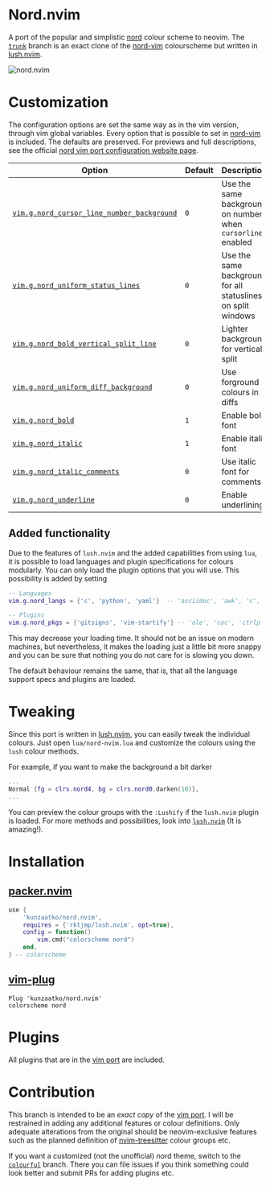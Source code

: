 # Nord.nvim

A port of the popular and simplistic [nord](https://www.nordtheme.com/) colour scheme to neovim. The [`trunk`](https://github.com/kunzaatko/nord.nvim/tree/trunk) branch is an exact clone of the [nord-vim](https://github.com/arcticicestudio/nord-vim) colourscheme but written in [lush.nvim](https://github.com/rktjmp/lush.nvim).

![nord.nvim](https://user-images.githubusercontent.com/56647779/117521912-a0188b00-afb0-11eb-857a-7554874c5050.png)

# Customization

The configuration options are set the same way as in the vim version, through vim global variables. Every option that is possible to set in [nord-vim](https://github.com/arcticicestudio/nord-vim) is included. The defaults are preserved. For previews and full descriptions, see the official [nord vim port configuration website page](https://www.nordtheme.com/docs/ports/vim/configuration).

| Option                                                                                                                                    | Default | Description                                                  |
| ----------------------------------------------------------------------------------------------------------------------------------------- | ------- | ------------------------------------------------------------ |
| [`vim.g.nord_cursor_line_number_background`](https://www.nordtheme.com/docs/ports/vim/configuration#active-cursor-line-number-background) | `0`     | Use the same background on number when `cursorline` enabled  |
| [`vim.g.nord_uniform_status_lines`](https://www.nordtheme.com/docs/ports/vim/configuration#uniform-status-lines)                          | `0`     | Use the same background for all statuslines on split windows |
| [`vim.g.nord_bold_vertical_split_line`](https://www.nordtheme.com/docs/ports/vim/configuration#bold-vertical-split-lines)                 | `0`     | Lighter background for vertical split                        |
| [`vim.g.nord_uniform_diff_background`](https://www.nordtheme.com/docs/ports/vim/configuration#uniform-diff-background)                    | `0`     | Use forground colours in diffs                               |
| [`vim.g.nord_bold`](https://www.nordtheme.com/docs/ports/vim/configuration#bold-style)                                                    | `1`     | Enable bold font                                             |
| [`vim.g.nord_italic`](https://www.nordtheme.com/docs/ports/vim/configuration#italic-style)                                                | `1`     | Enable italic font                                           |
| [`vim.g.nord_italic_comments`](https://www.nordtheme.com/docs/ports/vim/configuration#italic-comments)                                    | `0`     | Use italic font for comments                                 |
| [`vim.g.nord_underline`](https://www.nordtheme.com/docs/ports/vim/configuration#underline-style)                                          | `0`     | Enable underlining                                           |

## Added functionality

Due to the features of `lush.nvim` and the added capabilities from using `lua`, it is possible to load languages and plugin specifications for colours modularly. You can only load the plugin options that you will use. This possibility is added by setting

```lua
-- Languages
vim.g.nord_langs = {'c', 'python', 'yaml'}  -- 'asciidoc', 'awk', 'c', 'cmake', 'cs', 'css', 'dosini', 'dt', 'gitconfig', 'go', 'help', 'html', 'java', 'json', 'less', 'lisp', 'lua', 'markdown', 'perl', 'php', 'pod', 'python', 'ruby', 'rust', 'sass', 'sh', 'sql', 'vim', 'xml', 'yaml'

-- Plugins
vim.g.nord_pkgs = {'gitsigns', 'vim-startify'} -- 'ale', 'coc', 'ctrlp', 'gitsigns', 'haskell-vim', 'jedi-vim', 'nerdtree', 'vim-clap', 'vim-fugitive', 'vim-gitgutter', 'vim-indent-guides', 'vim-javascript', 'vim-markdown', 'vim-plug', 'vim-signature', 'vim-signify', 'vim-startify', 'vimwiki', 'vim-yaml', 'yats'
```

This may decrease your loading time. It should not be an issue on modern machines, but nevertheless, it makes the loading just a little bit more snappy and you can be sure that nothing you do not care for is slowing you down.

The default behaviour remains the same, that is, that all the language support specs and plugins are loaded.

# Tweaking

Since this port is written in [lush.nvim](https://github.com/rktjmp/lush.nvim), you can easily tweak the individual colours. Just open `lua/nord-nvim.lua` and customize the colours using the `lush` colour methods.

For example, if you want to make the background a bit darker

```lua
...
Normal {fg = clrs.nord4, bg = clrs.nord0.darken(10)},
...
```

You can preview the colour groups with the `:Lushify` if the `lush.nvim` plugin is loaded. For more methods and possibilities, look into [`lush.nvim`](https://github.com/rktjmp/lush.nvim) (It is amazing!).

# Installation

## [packer.nvim](https://github.com/wbthomason/packer.nvim)

```lua
use {
    'kunzaatko/nord.nvim',
    requires = {'rktjmp/lush.nvim', opt=true},
    config = function()
        vim.cmd("colorscheme nord")
    end,
} -- colorscheme
```

## [vim-plug](https://github.com/junegunn/vim-plug)

```vim
Plug 'kunzaatko/nord.nvim'
colorscheme nord
```

# Plugins

All plugins that are in the [vim port](https://github.com/arcticicestudio/nord-vim) are included.

# Contribution

This branch is intended to be an _exact copy_ of the [vim port](https://github.com/arcticicestudio/nord-vim). I will be restrained in adding any additional features or colour definitions. Only adequate alterations from the original should be neovim-exclusive features such as the planned definition of [nvim-treesitter](https://github.com/nvim-treesitter/nvim-treesitter) colour groups etc.

If you want a customized (not the unofficial) nord theme, switch to the [`colourful`](https://github.com/kunzaatko/nord.nvim/tree/colourful) branch. There you can file issues if you think something could look better and submit PRs for adding plugins etc.

<!-- vim:set et sw=4 ts=4 nowrap: -->
